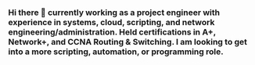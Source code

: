 ### Hi there 👋 currently working as a project engineer with experience in systems, cloud, scripting, and network engineering/administration. Held certifications in A+, Network+, and CCNA Routing & Switching. I am looking to get into a more scripting, automation, or programming role. 

<!--
**jairo95j/Jairo95j** is a ✨ _special_ ✨ repository because its `README.md` (this file) appears on your GitHub profile.

Here are some ideas to get you started:

- 🔭 I’m currently working on ...
- 🌱 I’m currently learning ...
- 👯 I’m looking to collaborate on ...
- 🤔 I’m looking for help with ...
- 💬 Ask me about ...
- 📫 How to reach me: ...
- 😄 Pronouns: ...
- ⚡ Fun fact: ...
-->
